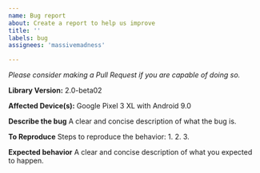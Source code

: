 ```yaml
---
name: Bug report
about: Create a report to help us improve
title: ''
labels: bug
assignees: 'massivemadness'

---
```


*Please consider making a Pull Request if you are capable of doing so.*

**Library Version:**
2.0-beta02

**Affected Device(s):**
Google Pixel 3 XL with Android 9.0

**Describe the bug**
A clear and concise description of what the bug is.

**To Reproduce**
Steps to reproduce the behavior:
1.
2.
3.

**Expected behavior**
A clear and concise description of what you expected to happen.